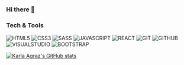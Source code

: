 ### Hi there 👋

<!--
**csswoman/csswoman** is a ✨ _special_ ✨ repository because its `README.md` (this file) appears on your GitHub profile.

Here are some ideas to get you started:

<ul>
 <li>👩🏻‍💻 Web UI Developer</li>
 <li>🎨 I like to do things with design and code</li>
 <li>🎮 Gamer</li>
</ul>
-->

### Tech & Tools

![HTML5](https://img.shields.io/badge/-HTML5-8787ff?style=flat&logo=html5&logoColor=white)
![CSS3](https://img.shields.io/badge/-CSS3-8787ff?style=flat&logo=css3&logoColor=white)
![SASS](https://img.shields.io/badge/-Sass-8787ff?style=flat&logo=sass&logoColor=white)
![JAVASCRIPT](https://img.shields.io/badge/-JavaScript-8787ff?style=flat&logo=javascript&logoColor=white)
![REACT](https://img.shields.io/badge/-React-8787ff?style=flat&logo=react&logoColor=white)
![GIT](http://img.shields.io/badge/-Git-8787ff?style=flat&logo=git&logoColor=white)
![GITHUB](http://img.shields.io/badge/-Github-8787ff?style=flat&logo=github&logoColor=white)
![VISUALSTUDIO](http://img.shields.io/badge/-VS%20Code-8787ff?style=flat&logo=visual%20studio%20code&logoColor=white)
![BOOTSTRAP](http://img.shields.io/badge/-Bootstrap-8787ff?style=flat&logo=bootstrap&logoColor=white)

[![Karla Agraz's GitHub stats](https://github-readme-stats.vercel.app/api?username=csswoman&show_icons=true&theme=outrun)](https://github.com/csswoman/github-readme-stats)

